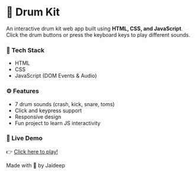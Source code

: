 # 🥁 Drum Kit

An interactive drum kit web app built using **HTML, CSS, and JavaScript**.  
Click the drum buttons or press the keyboard keys to play different sounds.

### 🔧 Tech Stack
- HTML
- CSS
- JavaScript (DOM Events & Audio)

### ⚙️ Features
- 7 drum sounds (crash, kick, snare, toms)
- Click and keypress support
- Responsive design
- Fun project to learn JS interactivity

### 🚀 Live Demo
👉 [Click here to play!](https://dj0907coder.github.io/Drum-kit/)


Made with 💙 by Jaideep

